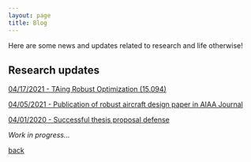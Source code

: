```yaml
---
layout: page
title: Blog
---
```


Here are some news and updates related to research and life otherwise!

## Research updates

[04/17/2021 - TAing Robust Optimization (15.094)](_posts/2021-04-17-15094.md)

[04/05/2021 -  Publication of robust aircraft design paper in AIAA Journal](_posts/2021-04-05-AIAARO.md)

[04/01/2020 - Successful thesis proposal defense](_posts/2020-04-01-thesis-proposal-defense.md)

_Work in progress..._ 

[back]({{site.url}}/blog)
